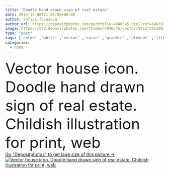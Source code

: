 ```yaml
---
title: 'Doodle hand drawn sign of real estate'
date: 2014-12-08T21:55:08+00:00
author: anfisa_focusova
author_url: https://depositphotos.com/portfolio-4040545.html?ref=64678756
image: https://st2.depositphotos.com/thumbs/4040545/vector/5953/59539813/api_thumb_450.jpg?forcejpeg=true
type: "post"
tags: ['color' ,'white' ,'vector' ,'curve' ,'graphic' ,'element' ,'illustration' ,'design' ,'sign' ,'cute' ,'black' ,'line' ,'kids' ,'hand' ,'symbol' ,'creative' ,'concept' ,'icon' ,'architecture' ,'building' ,'construction' ,'estate' ,'house' ,'real' ,'domestic' ,'dwelling' ,'home' ,'simple' ,'drawing' ,'cottage' ,'mortgage' ,'project' ,'property' ,'template' ,'sketch' ,'company' ,'engineering' ,'apartment' ,'residence' ,'rent' ,'drawn' ,'childish' ,'logo' ,'emblem' ,'realtor' ,'scribble' ,'doodle' ,'chalk' ,'settlement' ,'tenancy' ]
categories: 
  - home
---
```

<div aling="center">
            <font size="60"> Vector house icon. Doodle hand drawn sign of real estate. Childish illustration for print, web</font>   
</div>
<div>
    <a href='https://depositphotos.com/59539813/stock-illustration-doodle-hand-drawn-sign-of.html?ref=64678756' target=_blank > Go "Depositphotos" to get lage size of this picture ->
        <img href='https://depositphotos.com/59539813/stock-illustration-doodle-hand-drawn-sign-of.html?ref=64678756' src='https://st2.depositphotos.com/4040545/5953/v/950/depositphotos_59539813-stock-illustration-doodle-hand-drawn-sign-of.jpg?forcejpeg=true' alt='Vector house icon. Doodle hand drawn sign of real estate. Childish illustration for print, web' >
    </a>
</div>
